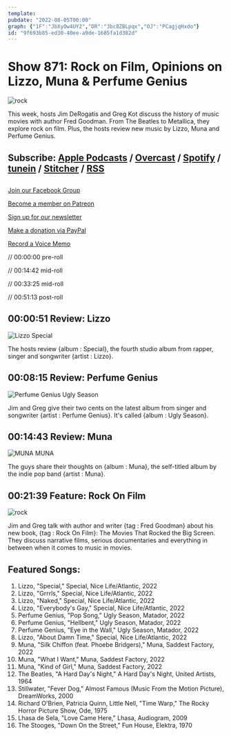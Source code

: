 ```yaml
---
template: 
pubdate: "2022-08-05T00:00"
graph: {"1F":"JbXyOw4UY2","DR":"3bc8ZBLpqx","OJ":"PCagjqHxdo"}
id: "9f693b85-ed30-40ee-a9de-1685fa1d382d"
---
```






# Show 871: Rock on Film, Opinions on Lizzo, Muna & Perfume Genius

![rock](https://static.soundopinions.org/images/2022/31257066455.jpeg)

This week, hosts Jim DeRogatis and Greg Kot discuss the history of music movies with author Fred Goodman. From The Beatles to Metallica, they explore rock on film. Plus, the hosts review new music by Lizzo, Muna and Perfume Genius. 



## Subscribe: [Apple Podcasts](https://itunes.apple.com/us/podcast/sound-opinions/id94793843) / [Overcast](https://overcast.fm/itunes94793843/sound-opinions) / [Spotify](https://open.spotify.com/show/1kNR8YL7TBrQuRxDdS4wtU) / [tunein](https://tunein.com/podcasts/Music-Podcasts/Sound-Opinions-p60273/) / [Stitcher](http://www.stitcher.com/podcast/sound-opinions) / [RSS](https://feeds.simplecast.com/Nn6fjnB0)



## 

[Join our Facebook Group](https://bit.ly/3sivr9T)

[Become a member on Patreon](https://bit.ly/3slWZvc)

[Sign up for our newsletter](https://bit.ly/3eEvRnG)

[Make a donation via PayPal](https://bit.ly/3dmt9lU)

[Record a Voice Memo](https://bit.ly/2RyD5Ah)

// 00:00:00 pre-roll

// 00:14:42 mid-roll

// 00:33:25 mid-roll

// 00:51:13 post-roll



## 00:00:51 Review: Lizzo

![Lizzo Special](https://static.soundopinions.org/assets/871/1F12.jpg)

The hosts review {album : Special}, the fourth studio album from rapper, singer and songwriter {artist : Lizzo}.



## 00:08:15 Review: Perfume Genius

![Perfume Genius Ugly Season](https://static.soundopinions.org/assets/871/DR1.jpg)

Jim and Greg give their two cents on the latest album from singer and songwriter {artist : Perfume Genius}. It's called {album : Ugly Season}.



## 00:14:43 Review: Muna

![MUNA MUNA](https://static.soundopinions.org/assets/871/OJ12.jpg)

The guys share their thoughts on {album : Muna}, the self-titled album by the indie pop band {artist : Muna}.



## 00:21:39 Feature: Rock On Film

![rock](https://static.soundopinions.org/images/2022/31257066455.jpeg)

Jim and Greg talk with author and writer {tag : Fred Goodman} about his new book, {tag : Rock On Film}: The Movies That Rocked the Big Screen. They discuss narrative films, serious documentaries and everything in between when it comes to music in movies.



## Featured Songs:

1. Lizzo, "Special," Special, Nice Life/Atlantic, 2022
2. Lizzo, "Grrrls," Special, Nice Life/Atlantic, 2022
3. Lizzo, "Naked," Special, Nice Life/Atlantic, 2022
4. Lizzo, "Everybody's Gay," Special, Nice Life/Atlantic, 2022
5. Perfume Genius, "Pop Song," Ugly Season, Matador, 2022
6. Perfume Genius, "Hellbent," Ugly Season, Matador, 2022
7. Perfume Genius, "Eye in the Wall," Ugly Season, Matador, 2022
8. Lizzo, "About Damn Time," Special, Nice Life/Atlantic, 2022
9. Muna, "Silk Chiffon (feat. Phoebe Bridgers)," Muna, Saddest Factory, 2022
10. Muna, "What I Want," Muna, Saddest Factory, 2022
11. Muna, "Kind of Girl," Muna, Saddest Factory, 2022
12. The Beatles, "A Hard Day's Night," A Hard Day's Night, United Artists, 1964
13. Stillwater, "Fever Dog," Almost Famous (Music From the Motion Picture), DreamWorks, 2000
14. Richard O'Brien, Patricia Quinn, Little Nell, "Time Warp," The Rocky Horror Picture Show, Ode, 1975
15. Lhasa de Sela, "Love Came Here," Lhasa, Audiogram, 2009
16. The Stooges, "Down On the Street," Fun House, Elektra, 1970